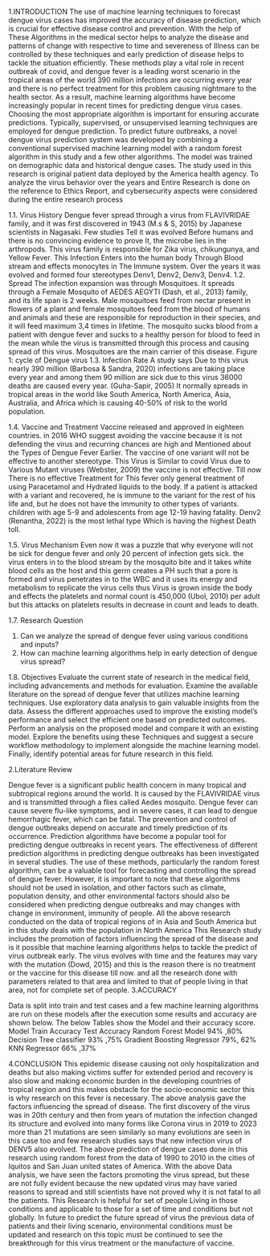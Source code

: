 1.INTRODUCTION
The use of machine learning techniques to forecast dengue virus cases has improved the accuracy of 
disease prediction, which is crucial for effective disease control and prevention. With the help of These 
Algorithms in the medical sector helps to analyze the disease and patterns of change with respective to 
time and severeness of Illness can be controlled by these techniques and early prediction of disease 
helps to tackle the situation efficiently. 
These methods play a vital role in recent outbreak of covid, and dengue fever is a leading worst scenario 
in the tropical areas of the world 390 million infections are occurring every year and there is no perfect 
treatment for this problem causing nightmare to the health sector. As a result, machine learning 
algorithms have become increasingly popular in recent times for predicting dengue virus cases. 
Choosing the most appropriate algorithm is important for ensuring accurate predictions. Typically, 
supervised, or unsupervised learning techniques are employed for dengue prediction. 
To predict future outbreaks, a novel dengue virus prediction system was developed by combining a 
conventional supervised machine learning model with a random forest algorithm in this study and a 
few other algorithms. The model was trained on demographic data and historical dengue cases. The 
study used in this research is original patient data deployed by the America health agency. To analyze 
the virus behavior over the years and Entire Research is done on the reference to Ethics Report, and 
cybersecurity aspects were considered during the entire research process

1.1. Virus History
Dengue fever spread through a virus from FLAVIVRIDAE family, and it was first discovered in 1943
(M.s & S, 2015) by Japanese scientists in Nagasaki. Few studies Tell it was evolved Before humans and
there is no convincing evidence to prove It, the microbe lies in the arthropods. This virus family is
responsible for Zika virus, chikungunya, and Yellow Fever. This Infection Enters into the human body
Through Blood stream and effects monocytes in The Immune system. Over the years it was evolved and
formed four stereotypes Denv1, Denv2, Denv3, Denv4.
1.2. Spread
The infection expansion was through Mosquitoes. It spreads through a Female Mosquito of AEDES
AEGYTI (Dash, et al., 2013) family, and its life span is 2 weeks. Male mosquitoes feed from nectar
present in flowers of a plant and female mosquitoes feed from the blood of humans and animals and
these are responsible for reproduction in their species, and it will feed maximum 3,4 times in lifetime.
The mosquito sucks blood from a patient with dengue fever and sucks to a healthy person for blood to
feed in the mean while the virus is transmitted through this process and causing spread of this virus.
Mosquitoes are the main carrier of this disease.
 Figure 1: cycle of Dengue virus
1.3. Infection Rate
A study says Due to this virus nearly 390 million (Barbosa & Sandra, 2020) infections are taking place
every year and among them 90 million are sick due to this virus 36000 deaths are caused every year.
(Guha-Sapir, 2005) It normally spreads in tropical areas in the world like South America, North
America, Asia, Australia, and Africa which is causing 40-50% of risk to the world population.

1.4. Vaccine and Treatment
Vaccine released and approved in eighteen countries. in 2016 WHO suggest avoiding the vaccine
because it is not defending the virus and recurring chances are high and Mentioned about the Types of
Dengue Fever Earlier. The vaccine of one variant will not be effective to another stereotype. This Virus
is Similar to covid Virus due to Various Mutant viruses (Webster, 2009) the vaccine is not effective. Till
now There is no effective Treatment for This fever only general treatment of using Paracetamol and
Hydrated liquids to the body. If a patient is attacked with a variant and recovered, he is immune to the
variant for the rest of his life and, but he does not have the immunity to other types of variants. children
with age 5-9 and adolescents from age 12-19 having fatality. Denv2 (Renantha, 2022) is the most lethal
type Which is having the highest Death toll.

1.5. Virus Mechanism
Even now it was a puzzle that why everyone will not be sick for dengue fever and only 20 percent of
infection gets sick. the virus enters in to the blood stream by the mosquito bite and it takes white blood
cells as the host and this germ creates a PH such that a pore is formed and virus penetrates in to the
WBC and it uses its energy and metabolism to replicate the virus cells thus Virus is grown inside the
body and effects the platelets and normal count is 450,000 (Ubol, 2010) per adult but this attacks on
platelets results in decrease in count and leads to death.

1.7. Research Question
1. Can we analyze the spread of dengue fever using various conditions and inputs?
2. How can machine learning algorithms help in early detection of dengue virus spread?
   
1.8. Objectives
Evaluate the current state of research in the medical field, including advancements and methods for
evaluation. Examine the available literature on the spread of dengue fever that utilizes machine learning
techniques. Use exploratory data analysis to gain valuable insights from the data. Assess the different
approaches used to improve the existing model’s performance and select the efficient one based on
predicted outcomes. Perform an analysis on the proposed model and compare it with an existing model.
Explore the benefits using these Techniques and suggest a secure workflow methodology to implement
alongside the machine learning model. Finally, identify potential areas for future research in this field.

2.Literature Review

Dengue fever is a significant public health concern in many tropical and subtropical regions around the
world. It is caused by the FLAVIVRIDAE virus and is transmitted through a flies called Aedes mosquito.
Dengue fever can cause severe flu-like symptoms, and in severe cases, it can lead to dengue hemorrhagic
fever, which can be fatal. The prevention and control of dengue outbreaks depend on accurate and
timely prediction of its occurrence.
Prediction algorithms have become a popular tool for predicting dengue outbreaks in recent years. The
effectiveness of different prediction algorithms in predicting dengue outbreaks has been investigated
in several studies. 
The use of these methods, particularly the random forest algorithm, can be a valuable tool for
forecasting and controlling the spread of dengue fever. However, it is important to note that these
algorithms should not be used in isolation, and other factors such as climate, population density, and
other environmental factors should also be considered when predicting dengue outbreaks and may
changes with change in environment, immunity of people.
All the above research conducted on the data of tropical regions of in Asia and South America but in this
study deals with the population in North America This Research study includes the promotion of factors
influencing the spread of the disease and is it possible that machine learning algorithms helps to tackle
the predict of virus outbreak early.
The virus evolves with time and the features may vary with the mutation (Dowd, 2015) and this is the
reason there is no treatment or the vaccine for this disease till now. and all the research done with
parameters related to that area and limited to that of people living in that area, not for complete set of
people.
3.ACCURACY

Data is split into train and test cases and a few machine learning algorithms are run on these models
after the execution some results and accuracy are shown below. The below Tables show the Model and
their accuracy score.
 Model Train Accuracy Test Accuracy
Random Forest Model 94% ,80%
Decision Tree classifier 93% ,75%
Gradient Boosting Regressor 79%, 62%
KNN Regressor 66% ,37%

4.CONCLUSION
This epidemic disease causing not only hospitalization and deaths but also making victims suffer for
extended period and recovery is also slow and making economic burden in the developing countries of
tropical region and this makes obstacle for the socio-economic sector this is why research on this fever
is necessary. The above analysis gave the factors influencing the spread of disease. The first discovery
of the virus was in 20th century and then from years of mutation the infection changed its structure and
evolved into many forms like Corona virus in 2019 to 2023 more than 21 mutations are seen similarly
so many evolutions are seen in this case too and few research studies says that new infection virus of
DENV5 also evolved. The above prediction of dengue cases done in this research using random forest
from the data of 1990 to 2010 in the cities of Iquitos and San Juan united states of America. With the
above Data analysis, we have seen the factors promoting the virus spread, but these are not fully evident
because the new updated virus may have varied reasons to spread and still scientists have not proved
why it is not fatal to all the patients. This Research is helpful for set of people Living in those conditions
and applicable to those for a set of time and conditions but not globally. In future to predict the future
spread of virus the previous data of patients and their living scenario, environmental conditions must
be updated and research on this topic must be continued to see the breakthrough for this virus
treatment or the manufacture of vaccine.


